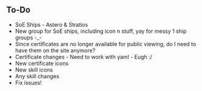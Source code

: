 To-Do
---------      
* SoE Ships - Astero & Stratios   
* New group for SoE ships, including icon n stuff, yay for messy 1 ship groups -_-   
* Since certificates are no longer available for public viewing, do I need to have them on the site anymore?   
* Certificate changes - Need to work with yaml - Eugh :/   
* New certificate icons  
* New skill icons   
* Any skill changes   
* Fix issues!   
